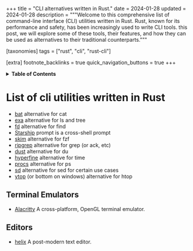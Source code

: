 +++
title = "CLI alternatives written in Rust."
date = 2024-01-28
updated = 2024-01-28
description = """Welcome to this comprehensive list of command-line interface (CLI) utilities written in Rust. Rust, known for its performance and safety, has been increasingly used to write CLI tools. this post, we will explore some of these tools, their features, and how they can be used as alternatives to their traditional counterparts."""

[taxonomies]
tags = ["rust", "cli", "rust-cli"]

[extra]
footnote_backlinks = true
quick_navigation_buttons = true
+++

<details>
    <summary><b>Table of Contents</b></summary>
    <!-- toc -->
</details>

# List of cli utilities written in Rust

- [bat](https://github.com/sharkdp/bat) alternative for cat
- [exa](https://github.com/ogham/exa) alternative for ls and tree
- [fd](https://github.com/sharkdp/fd) alternative for find
- [Starship](https://starship.rs/) prompt is a cross-shell prompt
- [skim](https://github.com/lotabout/skim) alternative for fzf
- [ripgrep](https://github.com/BurntSushi/ripgrep) alternative for grep (or ack, etc)
- [dust](https://github.com/bootandy/dust) alternative for du
- [hyperfine](https://github.com/sharkdp/hyperfine) alternative for time
- [procs](https://github.com/dalance/procs) alternative for ps
- [sd](https://github.com/chmln/sd) alternative for sed for certain use cases
- [ytop](https://github.com/cjbassi/ytop) (or bottom on windows) alternative for htop

## Terminal Emulators
- [Alacritty](https://github.com/alacritty/alacritty) A cross-platform, OpenGL terminal emulator.

## Editors
- [helix](https://github.com/helix-editor/helix) A post-modern text editor.

